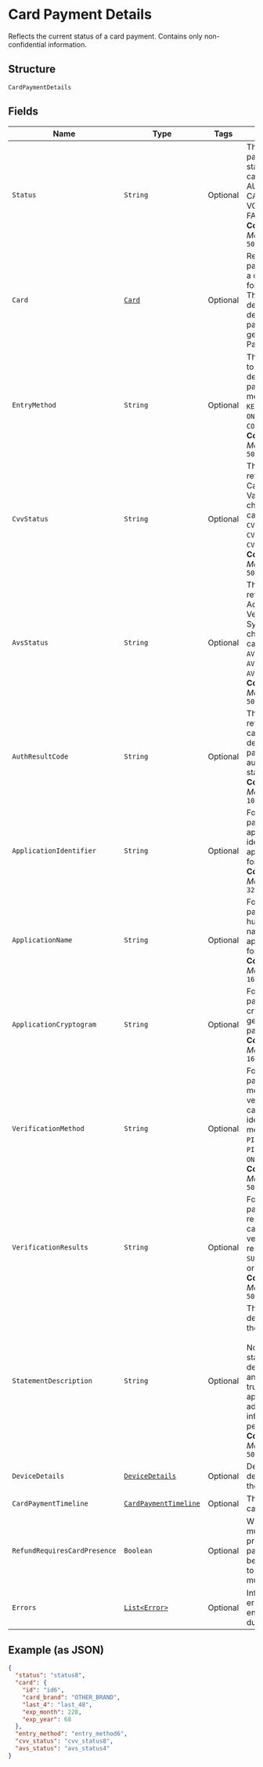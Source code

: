 
# Card Payment Details

Reflects the current status of a card payment. Contains only non-confidential information.

## Structure

`CardPaymentDetails`

## Fields

| Name | Type | Tags | Description | Getter |
|  --- | --- | --- | --- | --- |
| `Status` | `String` | Optional | The card payment's current state. The state can be AUTHORIZED, CAPTURED, VOIDED, or<br>FAILED.<br>**Constraints**: *Maximum Length*: `50` | String getStatus() |
| `Card` | [`Card`](../../doc/models/card.md) | Optional | Represents the payment details of a card to be used for payments. These<br>details are determined by the payment token generated by Web Payments SDK. | Card getCard() |
| `EntryMethod` | `String` | Optional | The method used to enter the card's details for the payment. The method can be<br>`KEYED`, `SWIPED`, `EMV`, `ON_FILE`, or `CONTACTLESS`.<br>**Constraints**: *Maximum Length*: `50` | String getEntryMethod() |
| `CvvStatus` | `String` | Optional | The status code returned from the Card Verification Value (CVV) check. The code can be<br>`CVV_ACCEPTED`, `CVV_REJECTED`, or `CVV_NOT_CHECKED`.<br>**Constraints**: *Maximum Length*: `50` | String getCvvStatus() |
| `AvsStatus` | `String` | Optional | The status code returned from the Address Verification System (AVS) check. The code can be<br>`AVS_ACCEPTED`, `AVS_REJECTED`, or `AVS_NOT_CHECKED`.<br>**Constraints**: *Maximum Length*: `50` | String getAvsStatus() |
| `AuthResultCode` | `String` | Optional | The status code returned by the card issuer that describes the payment's<br>authorization status.<br>**Constraints**: *Maximum Length*: `10` | String getAuthResultCode() |
| `ApplicationIdentifier` | `String` | Optional | For EMV payments, the application ID identifies the EMV application used for the payment.<br>**Constraints**: *Maximum Length*: `32` | String getApplicationIdentifier() |
| `ApplicationName` | `String` | Optional | For EMV payments, the human-readable name of the EMV application used for the payment.<br>**Constraints**: *Maximum Length*: `16` | String getApplicationName() |
| `ApplicationCryptogram` | `String` | Optional | For EMV payments, the cryptogram generated for the payment.<br>**Constraints**: *Maximum Length*: `16` | String getApplicationCryptogram() |
| `VerificationMethod` | `String` | Optional | For EMV payments, the method used to verify the cardholder's identity. The method can be<br>`PIN`, `SIGNATURE`, `PIN_AND_SIGNATURE`, `ON_DEVICE`, or `NONE`.<br>**Constraints**: *Maximum Length*: `50` | String getVerificationMethod() |
| `VerificationResults` | `String` | Optional | For EMV payments, the results of the cardholder verification. The result can be<br>`SUCCESS`, `FAILURE`, or `UNKNOWN`.<br>**Constraints**: *Maximum Length*: `50` | String getVerificationResults() |
| `StatementDescription` | `String` | Optional | The statement description sent to the card networks.<br><br>Note: The actual statement description varies and is likely to be truncated and appended with<br>additional information on a per issuer basis.<br>**Constraints**: *Maximum Length*: `50` | String getStatementDescription() |
| `DeviceDetails` | [`DeviceDetails`](../../doc/models/device-details.md) | Optional | Details about the device that took the payment. | DeviceDetails getDeviceDetails() |
| `CardPaymentTimeline` | [`CardPaymentTimeline`](../../doc/models/card-payment-timeline.md) | Optional | The timeline for card payments. | CardPaymentTimeline getCardPaymentTimeline() |
| `RefundRequiresCardPresence` | `Boolean` | Optional | Whether the card must be physically present for the payment to<br>be refunded.  If set to `true`, the card must be present. | Boolean getRefundRequiresCardPresence() |
| `Errors` | [`List<Error>`](../../doc/models/error.md) | Optional | Information about errors encountered during the request. | List<Error> getErrors() |

## Example (as JSON)

```json
{
  "status": "status8",
  "card": {
    "id": "id6",
    "card_brand": "OTHER_BRAND",
    "last_4": "last_48",
    "exp_month": 228,
    "exp_year": 68
  },
  "entry_method": "entry_method6",
  "cvv_status": "cvv_status8",
  "avs_status": "avs_status4"
}
```

